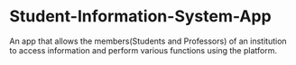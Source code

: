 # Student-Information-System-App
An app that allows the members(Students and Professors) of an institution to access information and perform various functions using the platform.
